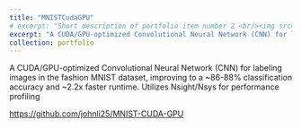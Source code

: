 ```yaml
---
title: "MNISTCudaGPU"
# excerpt: "Short description of portfolio item number 2 <br/><img src='/images/500x300.png'>"
excerpt: "A CUDA/GPU-optimized Convolutional Neural Network (CNN) for labeling images in the fashion MNIST dataset, improving to a ~86-88% classification accuracy and ~2.2x faster runtime. Utilizes Nsight/Nsys for performance profiling"
collection: portfolio
---
```

A CUDA/GPU-optimized Convolutional Neural Network (CNN) for labeling images in the fashion MNIST dataset, improving to a ~86-88% classification accuracy and ~2.2x faster runtime. Utilizes Nsight/Nsys for performance profiling

https://github.com/johnli25/MNIST-CUDA-GPU